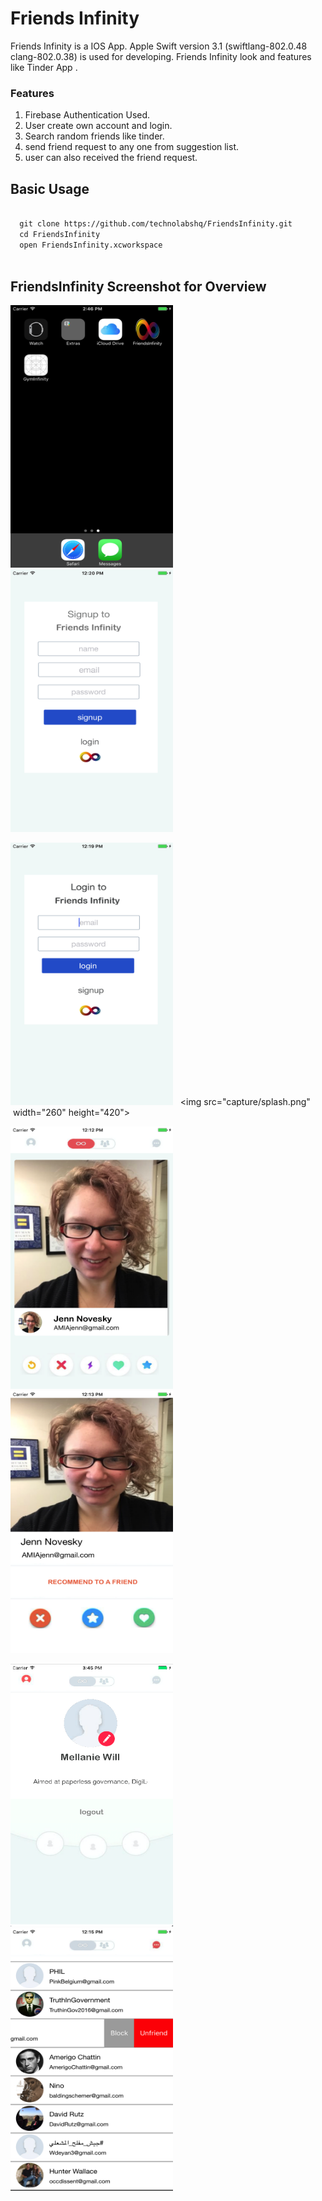 #  Friends Infinity

  Friends Infinity is a IOS App. Apple Swift version 3.1 (swiftlang-802.0.48 clang-802.0.38) is used for developing. 
  Friends Infinity look and features like Tinder App .
  
### Features
  1. Firebase Authentication Used.
  2. User create own account and login.
  3. Search random friends like tinder.
  4. send friend request to any one from suggestion list.
  5. user can also received the friend request.
  
## Basic Usage 

```markdown

  git clone https://github.com/technolabshq/FriendsInfinity.git
  cd FriendsInfinity
  open FriendsInfinity.xcworkspace
  
```


## FriendsInfinity Screenshot for Overview


<img src="capture/icon.png" width="260" height="420"> &nbsp; <img src="capture/signup.png"  width="260" height="420">

<img src="capture/login.png" width="260" height="420"> &nbsp; <img src="capture/splash.png"  width="260" height="420">

<img src="capture/home.png" width="260" height="420"> &nbsp; <img src="capture/user_detail.png"  width="260" height="420">

<img src="capture/profile.png" width="260" height="420"> &nbsp; <img src="capture/friends_list.png"  width="260" height="420">


